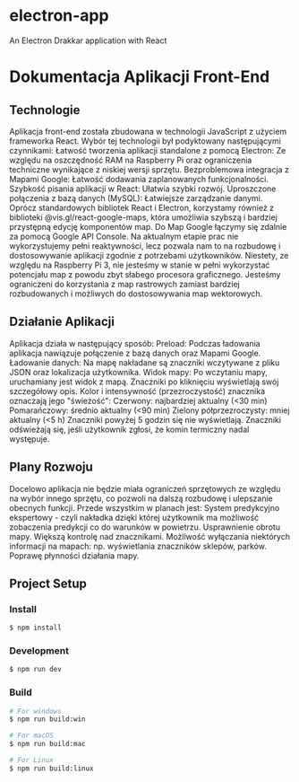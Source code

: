 # electron-app

An Electron Drakkar application with React

# Dokumentacja Aplikacji Front-End

## Technologie

Aplikacja front-end została zbudowana w technologii JavaScript z użyciem frameworka React. Wybór tej technologii był podyktowany następującymi czynnikami:
Łatwość tworzenia aplikacji standalone z pomocą Electron: Ze względu na oszczędność RAM na Raspberry Pi oraz ograniczenia techniczne wynikające z niskiej wersji sprzętu.
Bezproblemowa integracja z Mapami Google: Łatwość dodawania zaplanowanych funkcjonalności.
Szybkość pisania aplikacji w React: Ułatwia szybki rozwój.
Uproszczone połączenia z bazą danych (MySQL): Łatwiejsze zarządzanie danymi.
Oprócz standardowych bibliotek React i Electron, korzystamy również z biblioteki @vis.gl/react-google-maps, która umożliwia szybszą i bardziej przystępną edycję komponentów map. Do Map Google łączymy się zdalnie za pomocą Google API Console.
Na aktualnym etapie prac nie wykorzystujemy pełni reaktywności, lecz pozwala nam to na rozbudowę i dostosowywanie aplikacji zgodnie z potrzebami użytkowników. Niestety, ze względu na Raspberry Pi 3, nie jesteśmy w stanie w pełni wykorzystać potencjału map z powodu zbyt słabego procesora graficznego. Jesteśmy ograniczeni do korzystania z map rastrowych zamiast bardziej rozbudowanych i możliwych do dostosowywania map wektorowych.

## Działanie Aplikacji

Aplikacja działa w następujący sposób:
Preload: Podczas ładowania aplikacja nawiązuje połączenie z bazą danych oraz Mapami Google.
Ładowanie danych: Na mapę nakładane są znaczniki wczytywane z pliku JSON oraz lokalizacja użytkownika.
Widok mapy: Po wczytaniu mapy, uruchamiany jest widok z mapą. Znaczniki po kliknięciu wyświetlają swój szczegółowy opis. Kolor i intensywność (przezroczystość) znacznika oznaczają jego "świeżość":
Czerwony: najbardziej aktualny (<30 min)
Pomarańczowy: średnio aktualny (<90 min)
Zielony półprzezroczysty: mniej aktualny (<5 h)
Znaczniki powyżej 5 godzin się nie wyświetlają.
Znaczniki odświeżają się, jeśli użytkownik zgłosi, że komin termiczny nadal występuje.

## Plany Rozwoju

Docelowo aplikacja nie będzie miała ograniczeń sprzętowych ze względu na wybór innego sprzętu, co pozwoli na dalszą rozbudowę i ulepszanie obecnych funkcji. Przede wszystkim w planach jest:
System predykcyjno ekspertowy - czyli nakładka dzięki której użytkownik ma możliwość zobaczenia predykcji co do warunków w powietrzu.
Usprawnienie obrotu mapy.
Większą kontrolę nad znacznikami.
Możliwość wyłączania niektórych informacji na mapach: np. wyświetlania znaczników sklepów, parków.
Poprawę płynności działania mapy.

## Project Setup

### Install

```bash
$ npm install
```

### Development

```bash
$ npm run dev
```

### Build

```bash
# For windows
$ npm run build:win

# For macOS
$ npm run build:mac

# For Linux
$ npm run build:linux
```
